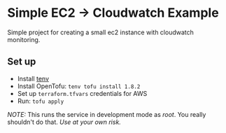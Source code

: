 # Simple EC2 -> Cloudwatch Example

Simple project for creating a small ec2 instance with cloudwatch monitoring.

## Set up

- Install [tenv](https://github.com/tofuutils/tenv)
- Install OpenTofu: `tenv tofu install 1.8.2`
- Set up `terraform.tfvars` credentials for AWS
- Run: `tofu apply`

*NOTE:* This runs the service in development mode as *root*. You really
shouldn't do that. *Use at your own risk.*

